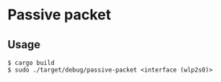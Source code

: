 # Passive packet

## Usage

```
$ cargo build
$ sudo ./target/debug/passive-packet <interface (wlp2s0)>
```
